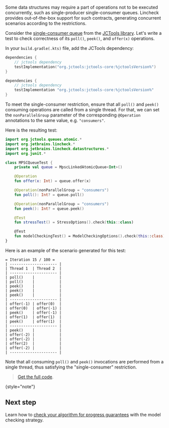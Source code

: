 [//]: # (title: Data structure constraints)

Some data structures may require a part of operations not to be executed concurrently, such as single-producer
single-consumer queues. Lincheck provides out-of-the-box support for such contracts, generating concurrent scenarios
according to the restrictions.

Consider the [single-consumer queue](https://github.com/JCTools/JCTools/blob/66e6cbc9b88e1440a597c803b7df9bd1d60219f6/jctools-core/src/main/java/org/jctools/queues/atomic/MpscLinkedAtomicQueue.java)
from the [JCTools library](https://github.com/JCTools/JCTools). Let's write a test to check correctness of its `poll()`,
`peek()`, and `offer(x)` operations.

In your `build.gradle(.kts)` file, add the JCTools dependency:

   <tabs group="build-script">
   <tab title="Kotlin" group-key="kotlin">

   ```kotlin
   dependencies {
       // jctools dependency
       testImplementation("org.jctools:jctools-core:%jctoolsVersion%")
   }
   ```

   </tab>
   <tab title="Groovy" group-key="groovy">

   ```groovy
   dependencies {
       // jctools dependency
       testImplementation "org.jctools:jctools-core:%jctoolsVersion%"
   }
   ```
   </tab>
   </tabs>

To meet the single-consumer restriction, ensure that all `poll()` and `peek()` consuming operations
are called from a single thread. For that, we can set the `nonParallelGroup` parameter of the 
corresponding `@Operation` annotations to the same value, e.g. `"consumers"`.

Here is the resulting test:

```kotlin
import org.jctools.queues.atomic.*
import org.jetbrains.lincheck.*
import org.jetbrains.lincheck.datastructures.*
import org.junit.*

class MPSCQueueTest {
    private val queue = MpscLinkedAtomicQueue<Int>()

    @Operation
    fun offer(x: Int) = queue.offer(x)

    @Operation(nonParallelGroup = "consumers") 
    fun poll(): Int? = queue.poll()

    @Operation(nonParallelGroup = "consumers")
    fun peek(): Int? = queue.peek()

    @Test
    fun stressTest() = StressOptions().check(this::class)

    @Test
    fun modelCheckingTest() = ModelCheckingOptions().check(this::class)
}
```

Here is an example of the scenario generated for this test:

```text
= Iteration 15 / 100 =
| --------------------- |
| Thread 1  | Thread 2  |
| --------------------- |
| poll()    |           |
| poll()    |           |
| peek()    |           |
| peek()    |           |
| peek()    |           |
| --------------------- |
| offer(-1) | offer(0)  |
| offer(0)  | offer(-1) |
| peek()    | offer(-1) |
| offer(1)  | offer(1)  |
| peek()    | offer(1)  |
| --------------------- |
| peek()    |           |
| offer(-2) |           |
| offer(-2) |           |
| offer(2)  |           |
| offer(-2) |           |
| --------------------- |
```

Note that all consuming `poll()` and `peek()` invocations are performed from a single thread, thus satisfying the
"single-consumer" restriction.

> [Get the full code](https://github.com/JetBrains/lincheck/blob/master/src/jvm/test-integration/org/jetbrains/lincheck_test/guide/MPSCQueueTest.kt).
>
{style="note"}

## Next step

Learn how to [check your algorithm for progress guarantees](progress-guarantees.md) with the model checking strategy.